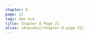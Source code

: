 ```yaml
---
chapter: 8
page: 22
tags: dan eve
title: Chapter 8 Page 22
alias: /dnwcomic/chapter-8-page-22/
---
```

